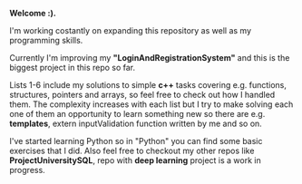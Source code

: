 **Welcome :).** 
    
I'm working costantly on expanding this repository as well as my programming skills. 

Currently I'm improving my **"LoginAndRegistrationSystem"** and this is the biggest project in this repo so far. 

Lists 1-6 include my solutions to simple **c++** tasks covering e.g. functions, structures, pointers and arrays, so feel free to check out how I handled them. The complexity increases with each list but I try to make solving each one of them an opportunity to learn something new so there are e.g. **templates**, extern inputValidation function written by me and so on.

I've started learning Python so in "Python" you can find some basic exercises that I did. 
Also feel free to checkout my other repos like **ProjectUniversitySQL**, repo with **deep learning** project is a work in progress.
